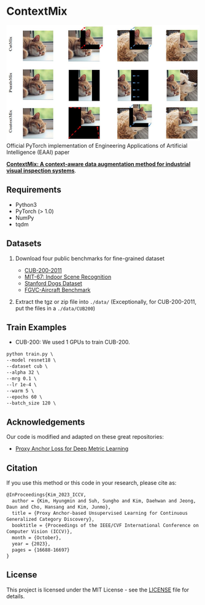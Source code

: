 # ContextMix
![teaser](assets/teaser.jpg)
Official PyTorch implementation of Engineering Applications of Artificial Intelligence (EAAI) paper

[**ContextMix: A context-aware data augmentation method for industrial visual inspection systems**]([https://arxiv.org/pdf/2401.10050.pdf](https://doi.org/10.1016/j.engappai.2023.107842)).


## Requirements
- Python3
- PyTorch (> 1.0)
- NumPy
- tqdm

## Datasets
1. Download four public benchmarks for fine-grained dataset
   - [CUB-200-2011](http://www.vision.caltech.edu/visipedia-data/CUB-200-2011/CUB_200_2011.tgz)
   - [MIT-67: Indoor Scene Recognition](http://groups.csail.mit.edu/vision/LabelMe/NewImages/indoorCVPR_09.tar)
   - [Stanford Dogs Dataset](http://vision.stanford.edu/aditya86/ImageNetDogs/images.tar)
   - [FGVC-Aircraft Benchmark](https://www.robots.ox.ac.uk/~vgg/data/fgvc-aircraft/archives/fgvc-aircraft-2013b.tar.gz)

2. Extract the tgz or zip file into `./data/` (Exceptionally, for CUB-200-2011, put the files in a `./data/CUB200`)

## Train Examples
- CUB-200: We used 1 GPUs to train CUB-200.
```
python train.py \
--model resnet18 \
--dataset cub \
--alpha 32 \
--mrg 0.1 \
--lr 1e-4 \
--warm 5 \
--epochs 60 \
--batch_size 120 \
```

## Acknowledgements
Our code is modified and adapted on these great repositories:

- [Proxy Anchor Loss for Deep Metric Learning](https://github.com/tjddus9597/Proxy-Anchor-CVPR2020)


## Citation
If you use this method or this code in your research, please cite as:

    @InProceedings{Kim_2023_ICCV,
      author = {Kim, Hyungmin and Suh, Sungho and Kim, Daehwan and Jeong, Daun and Cho, Hansang and Kim, Junmo},
      title = {Proxy Anchor-based Unsupervised Learning for Continuous Generalized Category Discovery},
      booktitle = {Proceedings of the IEEE/CVF International Conference on Computer Vision (ICCV)},
      month = {October},
      year = {2023},
      pages = {16688-16697}
    }


## License
This project is licensed under the MIT License - see the [LICENSE](LICENSE) file for details.
